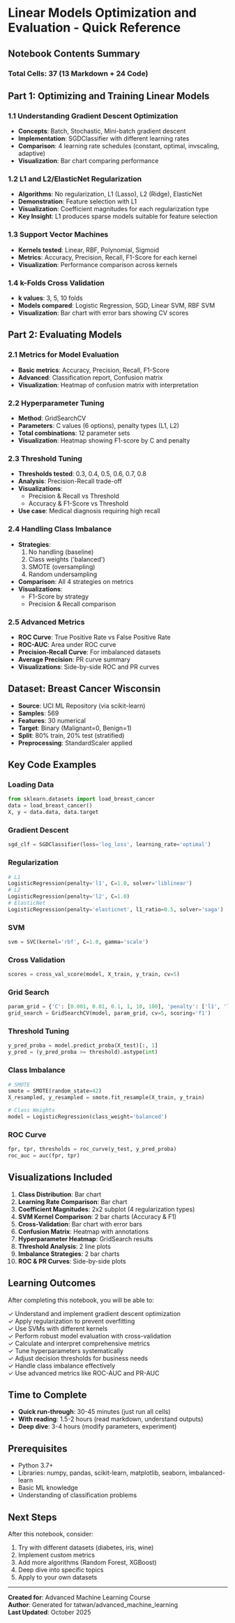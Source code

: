 # Linear Models Optimization and Evaluation - Quick Reference

## Notebook Contents Summary

### Total Cells: 37 (13 Markdown + 24 Code)

## Part 1: Optimizing and Training Linear Models

### 1.1 Understanding Gradient Descent Optimization
- **Concepts**: Batch, Stochastic, Mini-batch gradient descent
- **Implementation**: SGDClassifier with different learning rates
- **Comparison**: 4 learning rate schedules (constant, optimal, invscaling, adaptive)
- **Visualization**: Bar chart comparing performance

### 1.2 L1 and L2/ElasticNet Regularization
- **Algorithms**: No regularization, L1 (Lasso), L2 (Ridge), ElasticNet
- **Demonstration**: Feature selection with L1
- **Visualization**: Coefficient magnitudes for each regularization type
- **Key Insight**: L1 produces sparse models suitable for feature selection

### 1.3 Support Vector Machines
- **Kernels tested**: Linear, RBF, Polynomial, Sigmoid
- **Metrics**: Accuracy, Precision, Recall, F1-Score for each kernel
- **Visualization**: Performance comparison across kernels

### 1.4 k-Folds Cross Validation
- **k values**: 3, 5, 10 folds
- **Models compared**: Logistic Regression, SGD, Linear SVM, RBF SVM
- **Visualization**: Bar chart with error bars showing CV scores

## Part 2: Evaluating Models

### 2.1 Metrics for Model Evaluation
- **Basic metrics**: Accuracy, Precision, Recall, F1-Score
- **Advanced**: Classification report, Confusion matrix
- **Visualization**: Heatmap of confusion matrix with interpretation

### 2.2 Hyperparameter Tuning
- **Method**: GridSearchCV
- **Parameters**: C values (6 options), penalty types (L1, L2)
- **Total combinations**: 12 parameter sets
- **Visualization**: Heatmap showing F1-score by C and penalty

### 2.3 Threshold Tuning
- **Thresholds tested**: 0.3, 0.4, 0.5, 0.6, 0.7, 0.8
- **Analysis**: Precision-Recall trade-off
- **Visualizations**: 
  - Precision & Recall vs Threshold
  - Accuracy & F1-Score vs Threshold
- **Use case**: Medical diagnosis requiring high recall

### 2.4 Handling Class Imbalance
- **Strategies**:
  1. No handling (baseline)
  2. Class weights ('balanced')
  3. SMOTE (oversampling)
  4. Random undersampling
- **Comparison**: All 4 strategies on metrics
- **Visualizations**: 
  - F1-Score by strategy
  - Precision & Recall comparison

### 2.5 Advanced Metrics
- **ROC Curve**: True Positive Rate vs False Positive Rate
- **ROC-AUC**: Area under ROC curve
- **Precision-Recall Curve**: For imbalanced datasets
- **Average Precision**: PR curve summary
- **Visualizations**: Side-by-side ROC and PR curves

## Dataset: Breast Cancer Wisconsin

- **Source**: UCI ML Repository (via scikit-learn)
- **Samples**: 569
- **Features**: 30 numerical
- **Target**: Binary (Malignant=0, Benign=1)
- **Split**: 80% train, 20% test (stratified)
- **Preprocessing**: StandardScaler applied

## Key Code Examples

### Loading Data
```python
from sklearn.datasets import load_breast_cancer
data = load_breast_cancer()
X, y = data.data, data.target
```

### Gradient Descent
```python
sgd_clf = SGDClassifier(loss='log_loss', learning_rate='optimal')
```

### Regularization
```python
# L1
LogisticRegression(penalty='l1', C=1.0, solver='liblinear')
# L2
LogisticRegression(penalty='l2', C=1.0)
# ElasticNet
LogisticRegression(penalty='elasticnet', l1_ratio=0.5, solver='saga')
```

### SVM
```python
svm = SVC(kernel='rbf', C=1.0, gamma='scale')
```

### Cross Validation
```python
scores = cross_val_score(model, X_train, y_train, cv=5)
```

### Grid Search
```python
param_grid = {'C': [0.001, 0.01, 0.1, 1, 10, 100], 'penalty': ['l1', 'l2']}
grid_search = GridSearchCV(model, param_grid, cv=5, scoring='f1')
```

### Threshold Tuning
```python
y_pred_proba = model.predict_proba(X_test)[:, 1]
y_pred = (y_pred_proba >= threshold).astype(int)
```

### Class Imbalance
```python
# SMOTE
smote = SMOTE(random_state=42)
X_resampled, y_resampled = smote.fit_resample(X_train, y_train)

# Class Weights
model = LogisticRegression(class_weight='balanced')
```

### ROC Curve
```python
fpr, tpr, thresholds = roc_curve(y_test, y_pred_proba)
roc_auc = auc(fpr, tpr)
```

## Visualizations Included

1. **Class Distribution**: Bar chart
2. **Learning Rate Comparison**: Bar chart
3. **Coefficient Magnitudes**: 2x2 subplot (4 regularization types)
4. **SVM Kernel Comparison**: 2 bar charts (Accuracy & F1)
5. **Cross-Validation**: Bar chart with error bars
6. **Confusion Matrix**: Heatmap with annotations
7. **Hyperparameter Heatmap**: GridSearch results
8. **Threshold Analysis**: 2 line plots
9. **Imbalance Strategies**: 2 bar charts
10. **ROC & PR Curves**: Side-by-side plots

## Learning Outcomes

After completing this notebook, you will be able to:

✓ Understand and implement gradient descent optimization  
✓ Apply regularization to prevent overfitting  
✓ Use SVMs with different kernels  
✓ Perform robust model evaluation with cross-validation  
✓ Calculate and interpret comprehensive metrics  
✓ Tune hyperparameters systematically  
✓ Adjust decision thresholds for business needs  
✓ Handle class imbalance effectively  
✓ Use advanced metrics like ROC-AUC and PR-AUC  

## Time to Complete

- **Quick run-through**: 30-45 minutes (just run all cells)
- **With reading**: 1.5-2 hours (read markdown, understand outputs)
- **Deep dive**: 3-4 hours (modify parameters, experiment)

## Prerequisites

- Python 3.7+
- Libraries: numpy, pandas, scikit-learn, matplotlib, seaborn, imbalanced-learn
- Basic ML knowledge
- Understanding of classification problems

## Next Steps

After this notebook, consider:
1. Try with different datasets (diabetes, iris, wine)
2. Implement custom metrics
3. Add more algorithms (Random Forest, XGBoost)
4. Deep dive into specific topics
5. Apply to your own datasets

---

**Created for**: Advanced Machine Learning Course  
**Author**: Generated for tatwan/advanced_machine_learning  
**Last Updated**: October 2025
